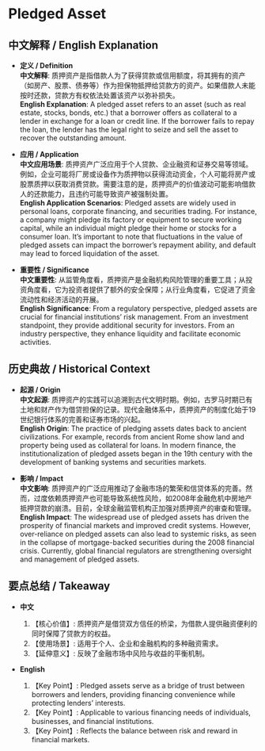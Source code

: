# Pledged Asset

## 中文解释 / English Explanation

* **定义 / Definition**  
  **中文解释**: 质押资产是指借款人为了获得贷款或信用额度，将其拥有的资产（如房产、股票、债券等）作为担保物抵押给贷款方的资产。如果借款人未能按时还款，贷款方有权依法处置该资产以弥补损失。  
  **English Explanation**: A pledged asset refers to an asset (such as real estate, stocks, bonds, etc.) that a borrower offers as collateral to a lender in exchange for a loan or credit line. If the borrower fails to repay the loan, the lender has the legal right to seize and sell the asset to recover the outstanding amount.

* **应用 / Application**  
  **中文应用场景**: 质押资产广泛应用于个人贷款、企业融资和证券交易等领域。例如，企业可能将厂房或设备作为质押物以获得流动资金，个人可能将房产或股票质押以获取消费贷款。需要注意的是，质押资产的价值波动可能影响借款人的还款能力，且违约可能导致资产被强制处置。  
  **English Application Scenarios**: Pledged assets are widely used in personal loans, corporate financing, and securities trading. For instance, a company might pledge its factory or equipment to secure working capital, while an individual might pledge their home or stocks for a consumer loan. It’s important to note that fluctuations in the value of pledged assets can impact the borrower’s repayment ability, and default may lead to forced liquidation of the asset.

* **重要性 / Significance**  
  **中文重要性**: 从监管角度看，质押资产是金融机构风险管理的重要工具；从投资角度看，它为投资者提供了额外的安全保障；从行业角度看，它促进了资金流动性和经济活动的开展。  
  **English Significance**: From a regulatory perspective, pledged assets are crucial for financial institutions’ risk management. From an investment standpoint, they provide additional security for investors. From an industry perspective, they enhance liquidity and facilitate economic activities.

## 历史典故 / Historical Context

* **起源 / Origin**  
  **中文起源**: 质押资产的实践可以追溯到古代文明时期。例如，古罗马时期已有土地和财产作为借贷担保的记录。现代金融体系中，质押资产的制度化始于19世纪银行体系的完善和证券市场的兴起。  
  **English Origin**: The practice of pledging assets dates back to ancient civilizations. For example, records from ancient Rome show land and property being used as collateral for loans. In modern finance, the institutionalization of pledged assets began in the 19th century with the development of banking systems and securities markets.

* **影响 / Impact**  
  **中文影响**: 质押资产的广泛应用推动了金融市场的繁荣和信贷体系的完善。然而，过度依赖质押资产也可能导致系统性风险，如2008年金融危机中房地产抵押贷款的崩溃。目前，全球金融监管机构正加强对质押资产的审查和管理。  
  **English Impact**: The widespread use of pledged assets has driven the prosperity of financial markets and improved credit systems. However, over-reliance on pledged assets can also lead to systemic risks, as seen in the collapse of mortgage-backed securities during the 2008 financial crisis. Currently, global financial regulators are strengthening oversight and management of pledged assets.

## 要点总结 / Takeaway

* **中文**  
  1. 【核心价值】: 质押资产是借贷双方信任的桥梁，为借款人提供融资便利的同时保障了贷款方的权益。  
  2. 【使用场景】: 适用于个人、企业和金融机构的多种融资需求。  
  3. 【延伸意义】: 反映了金融市场中风险与收益的平衡机制。

* **English**  
  1. 【Key Point】: Pledged assets serve as a bridge of trust between borrowers and lenders, providing financing convenience while protecting lenders’ interests.  
  2. 【Key Point】: Applicable to various financing needs of individuals, businesses, and financial institutions.  
  3. 【Key Point】: Reflects the balance between risk and reward in financial markets.